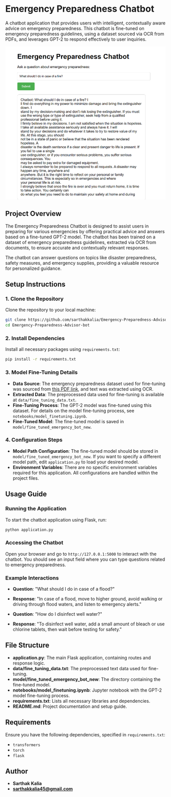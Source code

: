 # Emergency Preparedness Chatbot

A chatbot application that provides users with intelligent, contextually aware advice on emergency preparedness. This chatbot is fine-tuned on emergency preparedness guidelines, using a dataset sourced via OCR from PDFs, and leverages GPT-2 to respond effectively to user inquiries.

![Chatbot Interface](https://github.com/sarthakkalia/Emergency-Preparedness-Advisor-bot/blob/main/templates/Screenshot%202024-10-31%20164152.png)

## Project Overview

The Emergency Preparedness Chatbot is designed to assist users in preparing for various emergencies by offering practical advice and answers based on a fine-tuned GPT-2 model. The chatbot has been trained on a dataset of emergency preparedness guidelines, extracted via OCR from documents, to ensure accurate and contextually relevant responses.

The chatbot can answer questions on topics like disaster preparedness, safety measures, and emergency supplies, providing a valuable resource for personalized guidance.

## Setup Instructions

### 1. Clone the Repository

Clone the repository to your local machine:
```bash
git clone https://github.com/sarthakkalia/Emergency-Preparedness-Advisor-bot.git
cd Emergency-Preparedness-Advisor-bot
```

### 2. Install Dependencies

Install all necessary packages using `requirements.txt`:
```bash
pip install -r requirements.txt
```

### 3. Model Fine-Tuning Details

- **Data Source**: The emergency preparedness dataset used for fine-tuning was sourced from [this PDF link](https://drive.google.com/drive/folders/1Ce14-0NvNRGrtjGFkjeRc5QKxTfFuoUx?usp=drive_link), and text was extracted using OCR.
- **Extracted Data**: The preprocessed data used for fine-tuning is available at `data/fine_tuning_data.txt`.
- **Fine-Tuning Process**: The GPT-2 model was fine-tuned using this dataset. For details on the model fine-tuning process, see `notebooks/model_finetuning.ipynb`.
- **Fine-Tuned Model**: The fine-tuned model is saved in `model/fine_tuned_emergency_bot_new`.

### 4. Configuration Steps

- **Model Path Configuration**: The fine-tuned model should be stored in `model/fine_tuned_emergency_bot_new`. If you want to specify a different model path, edit `application.py` to load your desired model.
- **Environment Variables**: There are no specific environment variables required for this application. All configurations are handled within the project files.

## Usage Guide

### Running the Application

To start the chatbot application using Flask, run:

```bash
python application.py
```

### Accessing the Chatbot

Open your browser and go to `http://127.0.0.1:5000` to interact with the chatbot. You should see an input field where you can type questions related to emergency preparedness.

### Example Interactions

- **Question**: "What should I do in case of a flood?"
- **Response**: "In case of a flood, move to higher ground, avoid walking or driving through flood waters, and listen to emergency alerts."

- **Question**: "How do I disinfect well water?"
- **Response**: "To disinfect well water, add a small amount of bleach or use chlorine tablets, then wait before testing for safety."

## File Structure

- **application.py**: The main Flask application, containing routes and response logic.
- **data/fine_tuning_data.txt**: The preprocessed text data used for fine-tuning.
- **model/fine_tuned_emergency_bot_new**: The directory containing the fine-tuned model.
- **notebooks/model_finetuning.ipynb**: Jupyter notebook with the GPT-2 model fine-tuning process.
- **requirements.txt**: Lists all necessary libraries and dependencies.
- **README.md**: Project documentation and setup guide.

## Requirements

Ensure you have the following dependencies, specified in `requirements.txt`:

- `transformers`
- `torch`
- `flask`

## Author

- **Sarthak Kalia**
- **sarthakkalia45@gmail.com**
